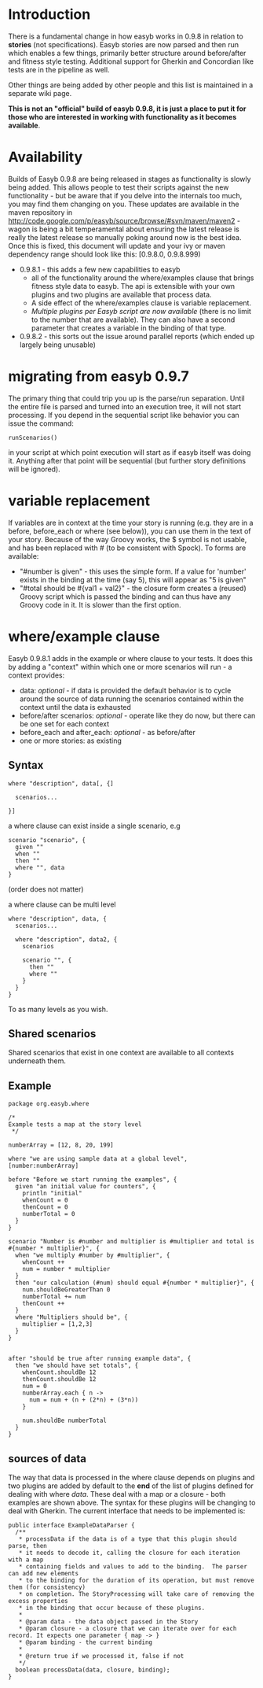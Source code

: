 # Introduction #

There is a fundamental change in how easyb works in 0.9.8 in relation to **stories** (not specifications). Easyb stories are now parsed and then run which enables a few things, primarily better structure around before/after and fitness style testing. Additional support for Gherkin and Concordian like tests are in the pipeline as well.

Other things are being added by other people and this list is maintained in a separate wiki page.

**This is not an "official" build of easyb 0.9.8, it is just a place to put it for those who are interested in working with functionality as it becomes available**.

# Availability #

Builds of Easyb 0.9.8 are being released in stages as functionality is slowly being added. This allows people to test their scripts against the new functionality - but be aware that if you delve into the internals too much, you may find them changing on you. These updates are available in the maven repository in http://code.google.com/p/easyb/source/browse/#svn/maven/maven2 - wagon is being a bit temperamental about ensuring the latest release is really the latest release so manually poking around now is the best idea. Once this is fixed, this document will update and your ivy or maven dependency range should look like this: [0.9.8.0, 0.9.8.999)

  * 0.9.8.1 - this adds a few new capabilities to easyb
    * all of the functionality around the where/examples clause that brings fitness style data to easyb. The api is extensible with your own plugins and two plugins are available that process data.
    * A side effect of the where/examples clause is variable replacement.
    * _Multiple plugins per Easyb script are now available_ (there is no limit to the number that are available). They can also have a second parameter that creates a variable in the binding of that type.
  * 0.9.8.2 - this sorts out the issue around parallel reports (which ended up largely being unusable)

# migrating from easyb 0.9.7 #

The primary thing that could trip you up is the parse/run separation. Until the entire file is parsed and turned into an execution tree, it will not start processing. If you depend in the sequential script like behavior you can issue the command:
```
runScenarios()
```
in your script at which point execution will start as if easyb itself was doing it. Anything after that point will be sequential (but further story definitions will be ignored).

# variable replacement #

If variables are in context at the time your story is running (e.g. they are in a before, before\_each or where (see below)), you can use them in the text of your story. Because of the way Groovy works, the $ symbol is not usable, and has been replaced with # (to be consistent with Spock). To forms are available:

  * "#number is given" - this uses the simple form. If a value for 'number' exists in the binding at the time (say 5), this will appear as "5 is given"
  * "#total should be #{val1 + val2}" - the closure form creates a (reused) Groovy script which is passed the binding and can thus have any Groovy code in it. It is slower than the first option.

# where/example clause #

Easyb 0.9.8.1 adds in the example or where clause to your tests. It does this by adding a "context" within which one or more scenarios will run - a context provides:

  * data: _optional_ - if data is provided the default behavior is to cycle around the source of data running the scenarios contained within the context until the data is exhausted
  * before/after scenarios: _optional_ - operate like they do now, but there can be one set for each context
  * before\_each and after\_each: _optional_ - as before/after
  * one or more stories: as existing

## Syntax ##

```
where "description", data[, {]
 
  scenarios...

}]
```
a where clause can exist inside a single scenario, e.g

```
scenario "scenario", {
  given ""
  when ""
  then ""
  where "", data
}
```

(order does not matter)

a where clause can be multi level

```
where "description", data, {
  scenarios...

  where "description", data2, {
    scenarios

    scenario "", {
      then ""
      where ""
    }
  }
}
```

To as many levels as you wish.

## Shared scenarios ##


Shared scenarios that exist in one context are available to all contexts underneath them.

## Example ##
```
package org.easyb.where

/*
Example tests a map at the story level
 */

numberArray = [12, 8, 20, 199]

where "we are using sample data at a global level", [number:numberArray]

before "Before we start running the examples", {
  given "an initial value for counters", {
    println "initial"
    whenCount = 0
    thenCount = 0
    numberTotal = 0
  }
}

scenario "Number is #number and multiplier is #multiplier and total is #{number * multiplier}", {
  when "we multiply #number by #multiplier", {
    whenCount ++
    num = number * multiplier
  }
  then "our calculation (#num) should equal #{number * multiplier}", {
    num.shouldBeGreaterThan 0
    numberTotal += num
    thenCount ++
  }
  where "Multipliers should be", {
    multiplier = [1,2,3]
  }
}


after "should be true after running example data", {
  then "we should have set totals", {
    whenCount.shouldBe 12
    thenCount.shouldBe 12
    num = 0
    numberArray.each { n ->
      num = num + (n + (2*n) + (3*n))
    }

    num.shouldBe numberTotal
  }
}
```

## sources of data ##
The way that data is processed in the where clause depends on plugins and two plugins are added by default to the **end** of the list of plugins defined for dealing with where _data_. These deal with a map or a closure - both examples are shown above. The syntax for these plugins will be changing to deal with Gherkin. The current interface that needs to be implemented is:

```
public interface ExampleDataParser {
  /**
   * processData if the data is of a type that this plugin should parse, then
   * it needs to decode it, calling the closure for each iteration with a map
   * containing fields and values to add to the binding.  The parser can add new elements
   * to the binding for the duration of its operation, but must remove them (for consistency)
   * on completion. The StoryProcessing will take care of removing the excess properties
   * in the binding that occur because of these plugins.
   *
   * @param data - the data object passed in the Story
   * @param closure - a closure that we can iterate over for each record. It expects one parameter { map -> }
   * @param binding - the current binding
   *
   * @return true if we processed it, false if not
   */
  boolean processData(data, closure, binding);
}
```